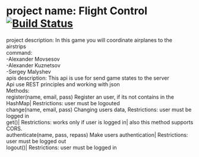 # project name: <b>Flight Control</b> <br/> [![Build Status](https://travis-ci.org/AlexMovsesov/FlightControll-02-2018.svg?branch=userService)](https://travis-ci.org/AlexMovsesov/FlightControll-02-2018)
project description: In this game you will coordinate airplanes to the airstrips<br/>
command:<br/> 
    -Alexander Movsesov<br/>
    -Alexander Kuznetsov<br/>
    -Sergey Malyshev<br/>
apis description: This api is use for send game states to the server <br/>
    Api use REST principles and working with json <br/>
    Methods:<br/>
        register(name, email, pass) Register an user, if its not contains in the HashMap| Restrictions: user must be logouted<br/>
        change(name, email, pass) Changing users data, Restrictions: user must be logged in<br/>
        get()| Restrictions: works only if user is logged in| also this method supports CORS.<br/>
        authenticate(name, pass, repass) Make users authentication| Restrictions: user must be logged out<br/>
        logout()| Restrictions: user must be logged in
